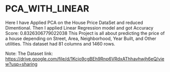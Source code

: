# PCA_WITH_LINEAR


Here I have Applied PCA on the House Price DataSet and reduced Dimentional. 
Then I applied Linear Regression model and got Accuracy Score:  0.8326306779022038
This Project is all about predicting the price of a house depending on Street, Area, Neighborhood, Year Built, and Other utilities.
This dataset had 81 columns and 1460 rows.

Note: The Dataset link: https://drive.google.com/file/d/1Kcjo9cgBEh9Rnp6VRdxAThhavhwjh6eQ/view?usp=sharing
